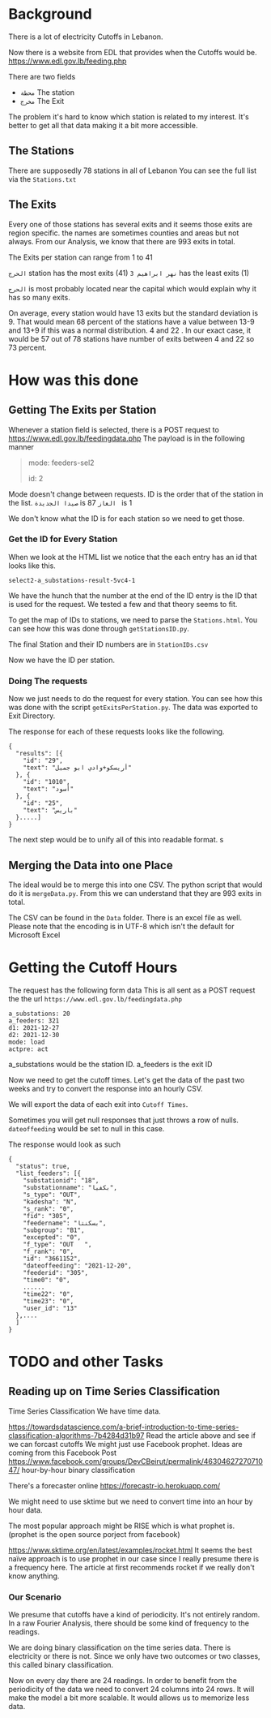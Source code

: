 # Background
There is a lot of electricity Cutoffs in Lebanon.

Now there is a website from EDL that provides when the Cutoffs would be.
https://www.edl.gov.lb/feeding.php

There are two fields
- `محطة` The station
- `مخرج` The Exit

The problem it's hard to know which station is related to my interest. It's better to get all that data making it a bit more accessible.

## The Stations
There are supposedly 78 stations in all of Lebanon
You can see the full list via the `Stations.txt`

## The Exits
Every one of those stations has several exits and it seems those exits are region specific.
the names are sometimes counties and areas but not always.
From our Analysis, we know that there are 993 exits in total.

The Exits per station can range from 1 to 41

`الحرج` station has the most exits (41)
`نهر ابراهيم 3` has the least exits (1)

`الحرج` is most probably located near the capital which would explain why it has so many exits.

On average, every station would have 13 exits but the standard deviation is 9. That would mean 68 percent of the stations have a value between 13-9 and 13+9 if this was a normal distribution. 4 and 22 . In our exact case, it would be 57 out of 78 stations have number of exits between 4 and 22 so 73 percent.

# How was this done
## Getting The Exits per Station
Whenever a station field is selected, there is a POST request to https://www.edl.gov.lb/feedingdata.php
The payload is in the following manner
> mode: feeders-sel2
>
> id: 2

Mode doesn't change between requests. ID is the order that of the station in the list.
`صيدا الجديدة` is 87
`الغاز ` is 1

We don't know what the ID is for each station so we need to get those.
### Get the ID for Every Station
When we look at the HTML list we notice that the each entry has an id that looks like this.
```
select2-a_substations-result-5vc4-1
```
We have the hunch that the number at the end of the ID entry is the ID that is used for the request. We tested a few and that theory seems to fit.

To get the map of IDs to stations, we need to parse the `Stations.html`. You can see how this was done through `getStationsID.py`.

The final Station and their ID numbers are in `StationIDs.csv`

Now we have the ID per station.

### Doing The requests
Now we just needs to do the request for every station. You can see how this was done with the script `getExitsPerStation.py`. The data was exported to Exit Directory.

The response for each of these requests looks like the following.
```
{
  "results": [{
    "id": "29",
    "text": "أريسكو+وادي ابو جميل"
  }, {
    "id": "1010",
    "text": "أسود"
  }, {
    "id": "25",
    "text": "باريس"
  }.....]
}

```
The next step would be to unify all of this into readable format. s
## Merging the Data into one Place
The ideal would be to merge this into one CSV. The python script that would do it is `mergeData.py`.
From this we can understand that they are 993 exits in total.

The CSV can be found in the `Data` folder. There is an excel file as well. Please note that the encoding is in UTF-8 which isn't the default for Microsoft Excel

# Getting the Cutoff Hours

The request has the following form data
This is all sent as a POST request the the url `https://www.edl.gov.lb/feedingdata.php`

```
a_substations: 20
a_feeders: 321
d1: 2021-12-27
d2: 2021-12-30
mode: load
actpre: act
```

a_substations would be the station ID. a_feeders is the exit ID

Now we need to get the cutoff times. Let's get the data of the past two weeks and try to convert the response into an hourly CSV.

We will export the data of each exit into `Cutoff Times`.

Sometimes you will get null responses that just throws a row of nulls.
`dateoffeeding` would be set to null in this case.

The response would look as such

```
{
  "status": true,
  "list_feeders": [{
    "substationid": "18",
    "substationname": "بكفيا",
    "s_type": "OUT",
    "kadesha": "N",
    "s_rank": "0",
    "fid": "305",
    "feedername": "بسكنتا",
    "subgroup": "B1",
    "excepted": "0",
    "f_type": "OUT   ",
    "f_rank": "0",
    "id": "3661152",
    "dateoffeeding": "2021-12-20",
    "feederid": "305",
    "time0": "0",
    ......
    "time22": "0",
    "time23": "0",
    "user_id": "13"
  },....
  ]
}
```




# TODO and other Tasks
## Reading up on Time Series Classification
Time Series Classification
We have time data.

https://towardsdatascience.com/a-brief-introduction-to-time-series-classification-algorithms-7b4284d31b97
Read the article above and see if we can forcast cutoffs
We might just use Facebook prophet.
Ideas are coming from this Facebook Post
https://www.facebook.com/groups/DevCBeirut/permalink/4630462727071047/
hour-by-hour binary classification

There's a forecaster online
https://forecastr-io.herokuapp.com/

We might need to use sktime but we need to convert time into an hour by hour data.

The most popular approach might be RISE which is what prophet is. (prophet is the open source porject from facebook)

https://www.sktime.org/en/latest/examples/rocket.html
It seems the best naïve approach is to use prophet in our case since I really presume there is a frequency here. The article at first recommends rocket if we really don't know anything.

### Our Scenario
We presume that cutoffs have a kind of periodicity. It's not entirely random. In a raw Fourier Analysis, there should be some kind of frequency to the readings.

We are doing binary classification on the time series data. There is electricity or there is not. Since we only have two outcomes or two classes, this called binary classification.

Now on every day there are 24 readings. In order to benefit from the periodicity of the data we need to convert 24 columns into 24 rows. It will make the model a bit more scalable. It would allows us to memorize less data.
